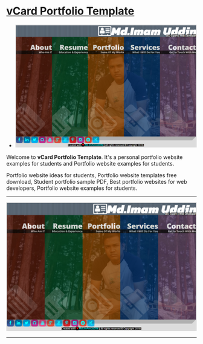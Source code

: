# <a href='https://imamuddinwp.github.io/vCard-Portfolio-Template/'>vCard Portfolio Template</a>
- ![vcard portfolio website template example](/vcard-portfolio-website-imamuddinwp.png)
<p>Welcome to <strong>vCard Portfolio Template</strong>. It's a personal portfolio website examples for students and Portfolio website examples for students.</p>
<p>Portfolio website ideas for students, Portfolio website templates free download, Student portfolio sample PDF, Best portfolio websites for web developers, Portfolio website examples for students.</p>
<hr>
<a href="https://imamuddinwp.com/2024/02/whatsapp-chat-html-code-for-website.html" target="_blank"> <img src="https://github.com/imamuddinwp/vCard-Portfolio-Template/blob/main/vcard-portfolio-website-imamuddinwp.png" alt="vcard-portfolio-website-imamuddinwp" /></a>
<hr>

